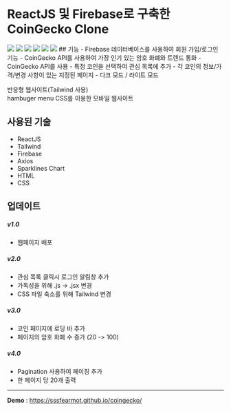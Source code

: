 # ReactJS 및 Firebase로 구축한 CoinGecko Clone
<img src="https://img.shields.io/badge/React-61DAFB?style=flat-square&logo=React&logoColor=white"/>
<img src="https://img.shields.io/badge/Tailwind-6B6D4?style=flat-square&logo=Tailwind CSS&logoColor=white"/>
<img src="https://img.shields.io/badge/Firebase-FFCA28?style=flat-square&logo=Firebase&logoColor=white"/>
<img src="https://img.shields.io/badge/Axios-5A29E4?style=flat-square&logo=Axios&logoColor=white"/>
<img src="https://img.shields.io/badge/HTML5-E34F26?style=flat-square&logo=HTML5&logoColor=black"/>
<img src="https://img.shields.io/badge/CSS3-1572B6?style=flat-square&logo=CSS3&logoColor=black"/>
## 기능
- Firebase 데이터베이스를 사용하여 회원 가입/로그인 기능
- CoinGecko API를 사용하여 가장 인기 있는 암호 화폐와 트렌드 통화
- CoinGecko API를 사용
- 특정 코인을 선택하여 관심 목록에 추가
- 각 코인의 정보/가격/변경 사항이 있는 지정된 페이지
- 다크 모드 / 라이트 모드

반응형 웹사이트(Tailwind 사용)</br>
hambuger menu CSS를 이용한 모바일 웹사이트

## 사용된 기술
- ReactJS
- Tailwind
- Firebase
- Axios
- Sparklines Chart
- HTML
- CSS

## 업데이트

##### v1.0
- 웹페이지 배포

##### v2.0
- 관심 목록 클릭시 로그인 알림창 추가
- 가독성을 위해 .js -> .jsx 변경
- CSS 파일 축소를 위해 Tailwind 변경

##### v3.0
- 코인 페이지에 로딩 바 추가
- 페이지의 암호 화폐 수 증가 (20 -> 100)

##### v4.0
- Pagination 사용하여 페이징 추가
- 한 페이지 당 20개 출력

***
**Demo** : <https://sssfearmot.github.io/coingecko/>